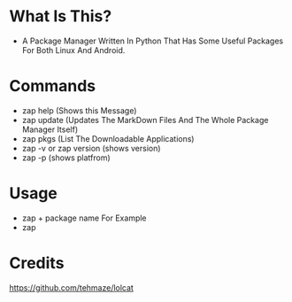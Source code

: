 # What Is This? 
-  A Package Manager Written In Python That Has Some Useful Packages For Both Linux And Android.
# Commands
-  zap help (Shows this Message)
-  zap update (Updates The MarkDown Files And The Whole Package Manager Itself)
-  zap pkgs (List The Downloadable Applications)
-  zap -v or zap version (shows version)
-  zap -p (shows platfrom)
# Usage
-  zap + package name
For Example
-  zap

# Credits
https://github.com/tehmaze/lolcat